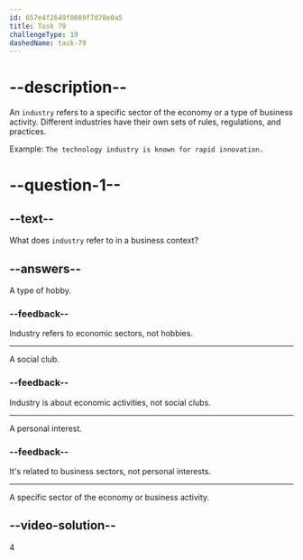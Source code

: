 ```yaml
---
id: 657e4f2649f8669f7d78e0a5
title: Task 79
challengeType: 19
dashedName: task-79
---
```


# --description--

An `industry` refers to a specific sector of the economy or a type of business activity. 
Different industries have their own sets of rules, regulations, and practices. 

Example: `The technology industry is known for rapid innovation.`


# --question-1--

## --text--

What does `industry` refer to in a business context?

## --answers--

A type of hobby.

### --feedback--

Industry refers to economic sectors, not hobbies.

---

A social club.

### --feedback--

Industry is about economic activities, not social clubs.

---

A personal interest.

### --feedback--

It's related to business sectors, not personal interests.

---

A specific sector of the economy or business activity.

## --video-solution--

4
